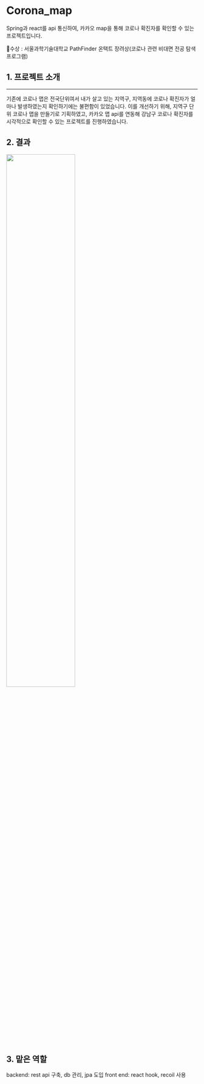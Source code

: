 
# Corona_map
Spring과 react를 api 통신하여, 카카오 map을 통해 코로나 확진자를 확인할 수 있는 프로젝트입니다.

:crown:수상 : 서울과학기술대학교 PathFinder 온택트 장려상(코로나 관련 비대면 전공 탐색 프로그램)

## 1. 프로젝트 소개
-----------------
기존에 코로나 맵은 전국단위여서 내가 살고 있는 지역구, 지역동에 코로나 확진자가 얼마나 발생하였는지 확인하기에는 불편함이 있었습니다. 
이를 개선하기 위해, 지역구 단위 코로나 맵을 만들기로 기획하였고, 카카오 맵 api를 연동해 강남구 코로나 확진자를 시각적으로 확인할 수 있는 프로젝트를 진행하였습니다.


## 2. 결과
<img src ="https://user-images.githubusercontent.com/47740690/130252141-4a6f4035-935d-44e6-a853-ea808ed10e3e.png" width=60% />


## 3. 맡은 역할
backend: rest api 구축, db 관리, jpa 도입
front end: react hook, recoil 사용


